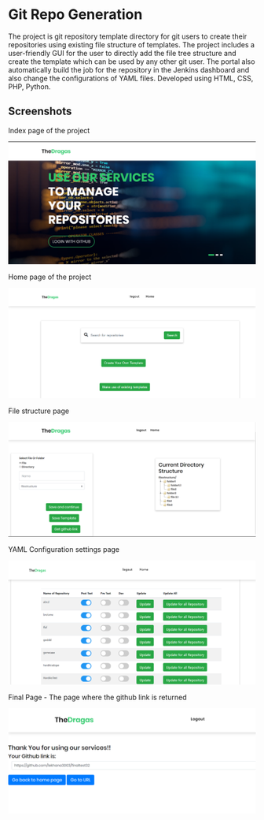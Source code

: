 # Git Repo Generation

The project is git repository template directory for git users to create their repositories using existing file structure of templates. The project includes a user-friendly GUI for the user to directly add the file tree structure and create the template which can be used by any other git user. The portal also automatically build the job for the repository in the Jenkins dashboard and also change the configurations of YAML files. Developed using HTML, CSS, PHP, Python. 
## Screenshots
Index page of the project

![Index Page](https://raw.githubusercontent.com/lekhana3003/Git-Repo-Generation/master/img/screenshots/index.PNG)

Home page of the project

![Home Page](https://raw.githubusercontent.com/lekhana3003/Git-Repo-Generation/master/img/screenshots/home.PNG)

File structure page

![file structure](https://raw.githubusercontent.com/lekhana3003/Git-Repo-Generation/master/img/screenshots/filestructure.PNG)

YAML Configuration settings page

![yaml Page](https://raw.githubusercontent.com/lekhana3003/Git-Repo-Generation/master/img/screenshots/Yaml.PNG)

Final Page - The page where the github link is returned

![final Page](https://raw.githubusercontent.com/lekhana3003/Git-Repo-Generation/master/img/screenshots/final.PNG)

